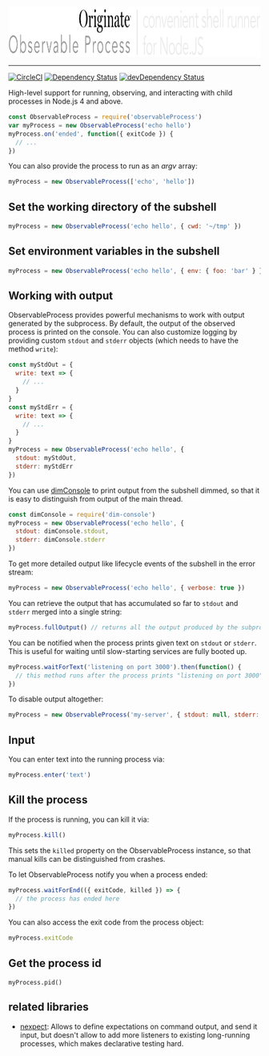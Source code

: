 <img src="documentation/logo.png" width="1026" height="100" alt="logo">
<hr>

[![CircleCI](https://circleci.com/gh/Originate/observable-process.svg?style=shield)](https://circleci.com/gh/Originate/observable-process)
[![Dependency Status](https://david-dm.org/originate/observable-process.svg)](https://david-dm.org/originate/observable-process)
[![devDependency Status](https://david-dm.org/originate/observable-process/dev-status.svg)](https://david-dm.org/originate/observable-process#info=devDependencies)

High-level support for running, observing, and interacting with child processes
in Node.js 4 and above.

```js
const ObservableProcess = require('observableProcess')
var myProcess = new ObservableProcess('echo hello')
myProcess.on('ended', function({ exitCode }) {
  // ...
})
```

You can also provide the process to run as an _argv_ array:

```js
myProcess = new ObservableProcess(['echo', 'hello'])
```

## Set the working directory of the subshell

```js
myProcess = new ObservableProcess('echo hello', { cwd: '~/tmp' })
```

## Set environment variables in the subshell

```js
myProcess = new ObservableProcess('echo hello', { env: { foo: 'bar' } })
```

## Working with output

ObservableProcess provides powerful mechanisms to work with output
generated by the subprocess.
By default, the output of the observed process is printed on the console.
You can also customize logging by providing custom `stdout` and `stderr` objects
(which needs to have the method `write`):

```js
const myStdOut = {
  write: text => {
    // ...
  }
}
const myStdErr = {
  write: text => {
    // ...
  }
}
myProcess = new ObservableProcess('echo hello', {
  stdout: myStdOut,
  stderr: myStdErr
})
```

You can use [dimConsole](https://github.com/kevgo/dim-console-node)
to print output from the subshell dimmed,
so that it is easy to distinguish from output of the main thread.

```js
const dimConsole = require('dim-console')
myProcess = new ObservableProcess('echo hello', {
  stdout: dimConsole.stdout,
  stderr: dimConsole.stderr
})
```

To get more detailed output like lifecycle events of the subshell
in the error stream:

```js
myProcess = new ObservableProcess('echo hello', { verbose: true })
```

You can retrieve the output that has accumulated so far to `stdout` and `stderr`
merged into a single string:

```js
myProcess.fullOutput() // returns all the output produced by the subprocess so far
```

You can be notified when the process prints given text on `stdout` or `stderr`.
This is useful for waiting until slow-starting services are fully booted up.

```js
myProcess.waitForText('listening on port 3000').then(function() {
  // this method runs after the process prints "listening on port 3000"
})
```

To disable output altogether:

```js
myProcess = new ObservableProcess('my-server', { stdout: null, stderr: null })
```

## Input

You can enter text into the running process via:

```js
myProcess.enter('text')
```

## Kill the process

If the process is running, you can kill it via:

```js
myProcess.kill()
```

This sets the `killed` property on the ObservableProcess instance,
so that manual kills can be distinguished from crashes.

To let ObservableProcess notify you when a process ended:

```js
myProcess.waitForEnd(({ exitCode, killed }) => {
  // the process has ended here
})
```

You can also access the exit code from the process object:

```js
myProcess.exitCode
```

## Get the process id

```
myProcess.pid()
```

## related libraries

- [nexpect](https://github.com/nodejitsu/nexpect):
  Allows to define expectations on command output,
  and send it input,
  but doesn't allow to add more listeners to existing long-running processes,
  which makes declarative testing hard.
